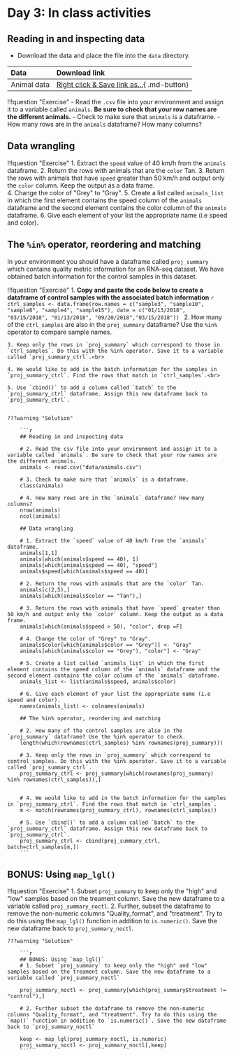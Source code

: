 # Day 3: In class activities

## Reading in and inspecting data
- Download the data and place the file into the `data` directory.

|Data | Download link |
|:------|:--------|
|Animal data |[Right click & Save link as...](https://raw.githubusercontent.com/hbctraining/Intro-to-R-flipped/master/data/animals.csv){ .md-button}|

!!!question "Exercise"
    - Read the `.csv` file into your environment and assign it to a variable called `animals`. **Be sure to check that your row names are the different animals.**
    - Check to make sure that `animals` is a dataframe.
    - How many rows are in the `animals` dataframe? How many columns?


## Data wrangling

!!!question "Exercise"
    1. Extract the `speed` value of 40 km/h from the `animals` dataframe.
    2. Return the rows with animals that are the `color` Tan.
    3. Return the rows with animals that have `speed` greater than 50 km/h and output only the `color` column. Keep the output as a data frame.  
    4. Change the color of "Grey" to "Gray". 
    5. Create a list called `animals_list` in which the first element contains the speed column of the `animals` dataframe and the second element contains the color column of the `animals` dataframe. 
    6. Give each element of your list the appropriate name (i.e speed and color).

## The `%in%` operator, reordering and matching

In your environment you should have a dataframe called `proj_summary` which contains quality metric information for an RNA-seq dataset. We have obtained batch information for the control samples in this dataset. 

!!!question "Exercise"
    1. **Copy and paste the code below to create a dataframe of control samples with the associated batch information**
        ```r
        ctrl_samples <- data.frame(row.names = c("sample3", "sample10", "sample8", "sample4", "sample15"), date = c("01/13/2018", "03/15/2018", "01/13/2018", "09/20/2018","03/15/2018"))
        ```
    2. How many of the `ctrl_samples` are also in the `proj_summary` dataframe? Use the `%in%` operator to compare sample names. <br>

    3. Keep only the rows in `proj_summary` which correspond to those in `ctrl_samples`. Do this with the %in% operator. Save it to a variable called `proj_summary_ctrl`.<br>

    4. We would like to add in the batch information for the samples in `proj_summary_ctrl`. Find the rows that match in `ctrl_samples`.<br>

    5. Use `cbind()` to add a column called `batch` to the `proj_summary_ctrl` dataframe. Assign this new dataframe back to `proj_summary_ctrl`.


    ???warning "Solution"

        ```r
        ## Reading in and inspecting data

        # 2. Read the csv file into your environment and assign it to a variable called `animals`. Be sure to check that your row names are the different animals.
        animals <- read.csv("data/animals.csv")

        # 3. Check to make sure that `animals` is a dataframe.
        class(animals)

        # 4. How many rows are in the `animals` dataframe? How many columns?
        nrow(animals)
        ncol(animals)

        ## Data wrangling

        # 1. Extract the `speed` value of 40 km/h from the `animals` dataframe.
        animals[1,1]
        animals[which(animals$speed == 40), 1]
        animals[which(animals$speed == 40), "speed"]
        animals$speed[which(animals$speed == 40)]

        # 2. Return the rows with animals that are the `color` Tan.
        animals[c(2,5),]
        animals[which(animals$color == "Tan"),]

        # 3. Return the rows with animals that have `speed` greater than 50 km/h and output only the `color` column. Keep the output as a data frame.  
        animals[which(animals$speed > 50), "color", drop =F]

        # 4. Change the color of "Grey" to "Gray". 
        animals$color[which(animals$color == "Grey")] <- "Gray"
        animals[which(animals$color == "Grey"), "color"] <- "Gray"

        # 5. Create a list called `animals_list` in which the first element contains the speed column of the `animals` dataframe and the second element contains the color column of the `animals` dataframe. 
        animals_list <- list(animals$speed, animals$color)

        # 6. Give each element of your list the appropriate name (i.e speed and color).
        names(animals_list) <- colnames(animals)

        ## The %in% operator, reordering and matching

        # 2. How many of the control samples are also in the `proj_summary` dataframe? Use the %in% operator to check.
        length(which(rownames(ctrl_samples) %in% rownames(proj_summary)))

        # 3. Keep only the rows in `proj_summary` which correspond to control samples. Do this with the %in% operator. Save it to a variable called `proj_summary_ctrl`.
        proj_summary_ctrl <- proj_summary[which(rownames(proj_summary) %in% rownames(ctrl_samples)),]


        # 4. We would like to add in the batch information for the samples in `proj_summary_ctrl`. Find the rows that match in `ctrl_samples`.
        m <- match(rownames(proj_summary_ctrl), rownames(ctrl_samples))

        # 5. Use `cbind()` to add a column called `batch` to the `proj_summary_ctrl` dataframe. Assign this new dataframe back to `proj_summary_ctrl`.
        proj_summary_ctrl <- cbind(proj_summary_ctrl, batch=ctrl_samples[m,])
        ```

## BONUS: Using `map_lgl()`

!!!question "Exercise"
    1. Subset `proj_summary` to keep only the "high" and "low" samples based on the treament column. Save the new dataframe to a variable called `proj_summary_noctl`.
    2. Further, subset the dataframe to remove the non-numeric columns "Quality_format", and "treatment". Try to do this using the `map_lgl()` function in addition to `is.numeric()`. Save the new dataframe back to `proj_summary_noctl`.


    ???warning "Solution"

        ```r
        ## BONUS: Using `map_lgl()` 
        # 1. Subset `proj_summary` to keep only the "high" and "low" samples based on the treament column. Save the new dataframe to a variable called `proj_summary_noctl`
    
        proj_summary_noctl <- proj_summary[which(proj_summary$treatment != "control"),]

        # 2. Further subset the dataframe to remove the non-numeric columns "Quality_format", and "treatment". Try to do this using the `map()` function in addition to `is.numeric()`. Save the new dataframe back to `proj_summary_noctl`

        keep <- map_lgl(proj_summary_noctl, is.numeric)
        proj_summary_noctl <- proj_summary_noctl[,keep]
        ```


